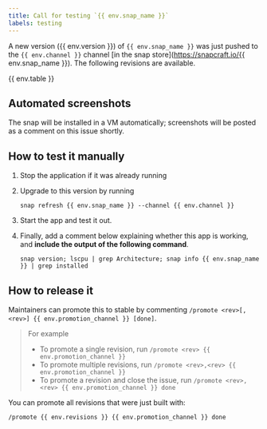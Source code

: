 ```yaml
---
title: Call for testing `{{ env.snap_name }}`
labels: testing
---
```


A new version ({{ env.version }}) of `{{ env.snap_name }}` was just pushed to the `{{ env.channel }}` channel [in the snap store](https://snapcraft.io/{{ env.snap_name }}). The following revisions are available.

{{ env.table }}

## Automated screenshots

The snap will be installed in a VM automatically; screenshots will be posted as a comment on this issue shortly.

## How to test it manually

1. Stop the application if it was already running
1. Upgrade to this version by running

   ```shell
   snap refresh {{ env.snap_name }} --channel {{ env.channel }}
   ```

1. Start the app and test it out.
1. Finally, add a comment below explaining whether this app is working, and **include the output of the following command**.

   ```shell
   snap version; lscpu | grep Architecture; snap info {{ env.snap_name }} | grep installed
   ```

## How to release it

Maintainers can promote this to stable by commenting `/promote <rev>[,<rev>] {{ env.promotion_channel }} [done]`.

> For example
>
> - To promote a single revision, run `/promote <rev> {{ env.promotion_channel }}`
> - To promote multiple revisions, run `/promote <rev>,<rev> {{ env.promotion_channel }}`
> - To promote a revision and close the issue, run `/promote <rev>,<rev> {{ env.promotion_channel }} done`

You can promote all revisions that were just built with:

```
/promote {{ env.revisions }} {{ env.promotion_channel }} done
```
